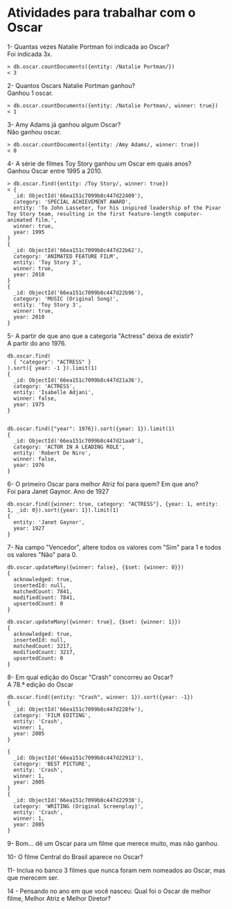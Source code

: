 # Atividades para trabalhar com o Oscar

1- Quantas vezes Natalie Portman foi indicada ao Oscar? <br>
Foi indicada 3x.
```
> db.oscar.countDocuments({entity: /Natalie Portman/})
< 3
```

2- Quantos Oscars Natalie Portman ganhou? <br>
Ganhou 1 oscar.
```
> db.oscar.countDocuments({entity: /Natalie Portman/, winner: true})
< 1
```

3- Amy Adams já ganhou algum Oscar? <br>
Não ganhou oscar.
```
> db.oscar.countDocuments({entity: /Amy Adams/, winner: true})
< 0
```

4- A série de filmes Toy Story ganhou um Oscar em quais anos? <br>
Ganhou Oscar entre 1995 a 2010.
```
> db.oscar.find({entity: /Toy Story/, winner: true})
< {
  _id: ObjectId('66ea151c7099b8c447d22409'),
  category: 'SPECIAL ACHIEVEMENT AWARD',
  entity: 'To John Lasseter, for his inspired leadership of the Pixar Toy Story team, resulting in the first feature-length computer-animated film.',
  winner: true,
  year: 1995
}
{
  _id: ObjectId('66ea151c7099b8c447d22b62'),
  category: 'ANIMATED FEATURE FILM',
  entity: 'Toy Story 3',
  winner: true,
  year: 2010
}
{
  _id: ObjectId('66ea151c7099b8c447d22b96'),
  category: 'MUSIC (Original Song)',
  entity: 'Toy Story 3',
  winner: true,
  year: 2010
}
```

5- A partir de que ano que a categoria "Actress" deixa de existir? <br>
A partir do ano 1976.

```
db.oscar.find(
  { "category": "ACTRESS" }
).sort({ year: -1 }).limit(1)
{
  _id: ObjectId('66ea151c7099b8c447d21a36'),
  category: 'ACTRESS',
  entity: 'Isabelle Adjani',
  winner: false,
  year: 1975
}


db.oscar.find({"year": 1976}).sort({year: 1}).limit(1)
{
  _id: ObjectId('66ea151c7099b8c447d21aa0'),
  category: 'ACTOR IN A LEADING ROLE',
  entity: 'Robert De Niro',
  winner: false,
  year: 1976
}

```


6- O primeiro Oscar para melhor Atriz foi para quem? Em que ano? <br>
Foi para Janet Gaynor. Ano de 1927
```
db.oscar.find({winner: true, category: "ACTRESS"}, {year: 1, entity: 1, _id: 0}).sort({year: 1}).limit(1)
{
  entity: 'Janet Gaynor',
  year: 1927
}
```

7- Na campo "Vencedor", altere todos os valores com "Sim" para 1 e todos os valores "Não" para 0. <br>

```
db.oscar.updateMany({winner: false}, {$set: {winner: 0}})
{
  acknowledged: true,
  insertedId: null,
  matchedCount: 7841,
  modifiedCount: 7841,
  upsertedCount: 0
}

db.oscar.updateMany({winner: true}, {$set: {winner: 1}})
{
  acknowledged: true,
  insertedId: null,
  matchedCount: 3217,
  modifiedCount: 3217,
  upsertedCount: 0
}
```

8- Em qual edição do Oscar "Crash" concorreu ao Oscar? <br>
A 78.ª edição do Oscar

```
db.oscar.find({entity: "Crash", winner: 1}).sort({year: -1})
{
  _id: ObjectId('66ea151c7099b8c447d228fe'),
  category: 'FILM EDITING',
  entity: 'Crash',
  winner: 1,
  year: 2005
}

{
  _id: ObjectId('66ea151c7099b8c447d22913'),
  category: 'BEST PICTURE',
  entity: 'Crash',
  winner: 1,
  year: 2005
}
{
  _id: ObjectId('66ea151c7099b8c447d22930'),
  category: 'WRITING (Original Screenplay)',
  entity: 'Crash',
  winner: 1,
  year: 2005
}
```

9- Bom... dê um Oscar para um filme que merece muito, mas não ganhou.

10- O filme Central do Brasil aparece no Oscar?

11- Inclua no banco 3 filmes que nunca foram nem nomeados ao Oscar, mas que merecem ser. 

14 - Pensando no ano em que você nasceu: Qual foi o Oscar de melhor filme, Melhor Atriz e Melhor Diretor?
